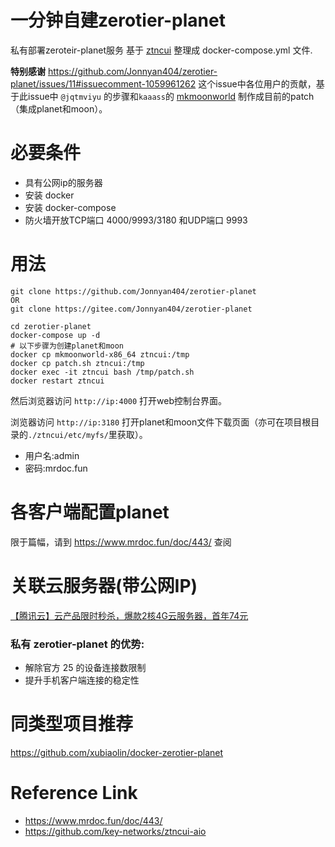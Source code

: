 
# 一分钟自建zerotier-planet

私有部署zeroteir-planet服务
基于 [ztncui](https://github.com/key-networks/ztncui-aio) 整理成 docker-compose.yml 文件.

**特别感谢** <https://github.com/Jonnyan404/zerotier-planet/issues/11#issuecomment-1059961262> 这个issue中各位用户的贡献，基于此issue中 `@jqtmviyu` 的步骤和`kaaass`的 [mkmoonworld](https://github.com/kaaass/ZeroTierOne/releases/tag/mkmoonworld-1.0) 制作成目前的patch（集成planet和moon）。

# 必要条件

- 具有公网ip的服务器
- 安装 docker
- 安装 docker-compose
- 防火墙开放TCP端口 4000/9993/3180 和UDP端口 9993

# 用法

```
git clone https://github.com/Jonnyan404/zerotier-planet
OR
git clone https://gitee.com/Jonnyan404/zerotier-planet

cd zerotier-planet
docker-compose up -d
# 以下步骤为创建planet和moon
docker cp mkmoonworld-x86_64 ztncui:/tmp
docker cp patch.sh ztncui:/tmp
docker exec -it ztncui bash /tmp/patch.sh
docker restart ztncui
```

然后浏览器访问 `http://ip:4000` 打开web控制台界面。

浏览器访问 `http://ip:3180` 打开planet和moon文件下载页面（亦可在项目根目录的`./ztncui/etc/myfs/`里获取）。


- 用户名:admin
- 密码:mrdoc.fun

# 各客户端配置planet

限于篇幅，请到 <https://www.mrdoc.fun/doc/443/> 查阅


# 关联云服务器(带公网IP)

[【腾讯云】云产品限时秒杀，爆款2核4G云服务器，首年74元](https://curl.qcloud.com/S2Db7PLK)


### 私有 zerotier-planet 的优势:
- 解除官方 25 的设备连接数限制
- 提升手机客户端连接的稳定性

# 同类型项目推荐

https://github.com/xubiaolin/docker-zerotier-planet

# Reference Link

- <https://www.mrdoc.fun/doc/443/>
- <https://github.com/key-networks/ztncui-aio>

